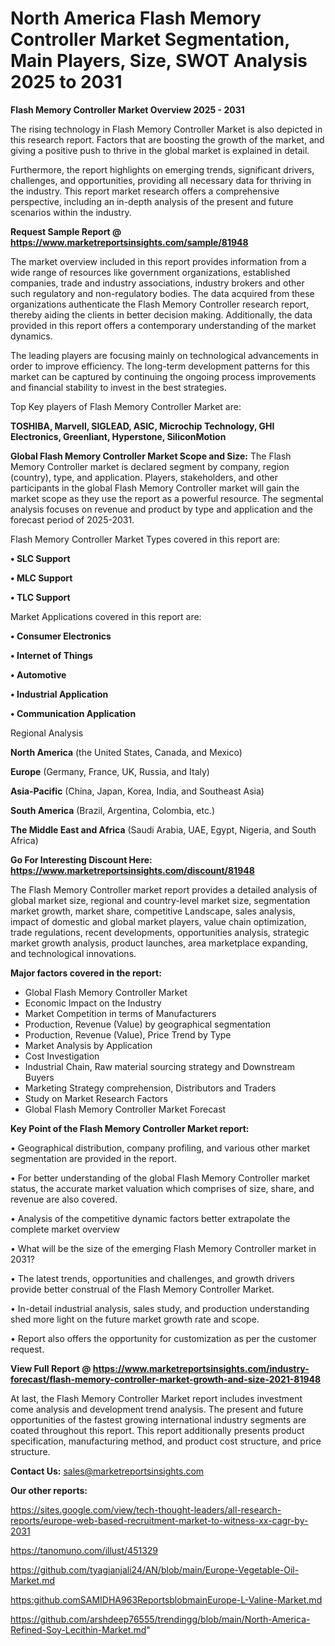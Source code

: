 # North America Flash Memory Controller Market Segmentation, Main Players, Size, SWOT Analysis 2025 to 2031

<Strong> Flash Memory Controller Market Overview 2025 - 2031</strong>

The rising technology in Flash Memory Controller Market is also depicted in this research report. Factors that are boosting the growth of the market, and giving a positive push to thrive in the global market is explained in detail.

Furthermore, the report highlights on emerging trends, significant drivers, challenges, and opportunities, providing all necessary data for thriving in the industry. This report market research offers a comprehensive perspective, including an in-depth analysis of the present and future scenarios within the industry.

<strong>Request Sample Report @ <a href=https://www.marketreportsinsights.com/sample/81948>https://www.marketreportsinsights.com/sample/81948</a></strong>

The market overview included in this report provides information from a wide range of resources like government organizations, established companies, trade and industry associations, industry brokers and other such regulatory and non-regulatory bodies. The data acquired from these organizations authenticate the Flash Memory Controller research report, thereby aiding the clients in better decision making. Additionally, the data provided in this report offers a contemporary understanding of the market dynamics.

The leading players are focusing mainly on technological advancements in order to improve efficiency. The long-term development patterns for this market can be captured by continuing the ongoing process improvements and financial stability to invest in the best strategies.

Top Key players of Flash Memory Controller Market are:

<strong>TOSHIBA, Marvell, SIGLEAD, ASIC, Microchip Technology, GHI Electronics, Greenliant, Hyperstone, SiliconMotion</strong>

<strong><b>Global Flash Memory Controller Market Scope and Size:</b></strong>
The Flash Memory Controller market is declared segment by company, region (country), type, and application. Players, stakeholders, and other participants in the global Flash Memory Controller market will gain the market scope as they use the report as a powerful resource. The segmental analysis focuses on revenue and product by type and application and the forecast period of 2025-2031.

Flash Memory Controller Market Types covered in this report are:

<strong>• SLC Support

• MLC Support

• TLC Support</strong>

Market Applications covered in this report are:

<strong>• Consumer Electronics

• Internet of Things

• Automotive

• Industrial Application

• Communication Application</strong> 

Regional Analysis

<strong>North America</strong> (the United States, Canada, and Mexico)

<strong>Europe</strong> (Germany, France, UK, Russia, and Italy)

<strong>Asia-Pacific</strong> (China, Japan, Korea, India, and Southeast Asia)

<strong>South America</strong> (Brazil, Argentina, Colombia, etc.)

<strong>The Middle East and Africa</strong> (Saudi Arabia, UAE, Egypt, Nigeria, and South Africa)

<strong>Go For Interesting Discount Here: <a href=https://www.marketreportsinsights.com/discount/81948>https://www.marketreportsinsights.com/discount/81948</a></strong>

The Flash Memory Controller market report provides a detailed analysis of global market size, regional and country-level market size, segmentation market growth, market share, competitive Landscape, sales analysis, impact of domestic and global market players, value chain optimization, trade regulations, recent developments, opportunities analysis, strategic market growth analysis, product launches, area marketplace expanding, and technological innovations.

<strong><b>Major factors covered in the report:</b></strong>
<ul>
  <li>Global Flash Memory Controller Market </li>
  <li>Economic Impact on the Industry</li>
  <li>Market Competition in terms of Manufacturers</li>
  <li>Production, Revenue (Value) by geographical segmentation</li>
  <li>Production, Revenue (Value), Price Trend by Type</li>
  <li>Market Analysis by Application</li>
  <li>Cost Investigation</li>
  <li>Industrial Chain, Raw material sourcing strategy and Downstream Buyers</li>
  <li>Marketing Strategy comprehension, Distributors and Traders</li>
  <li>Study on Market Research Factors</li>
  <li>Global Flash Memory Controller Market Forecast</li>
</ul>

<strong><b>Key Point of the Flash Memory Controller Market report:</b></strong>

• Geographical distribution, company profiling, and various other market segmentation are provided in the report.

• For better understanding of the global Flash Memory Controller market status, the accurate market valuation which comprises of size, share, and revenue are also covered.

• Analysis of the competitive dynamic factors better extrapolate the complete market overview

• What will be the size of the emerging Flash Memory Controller market in 2031?

• The latest trends, opportunities and challenges, and growth drivers provide better construal of the Flash Memory Controller Market.

• In-detail industrial analysis, sales study, and production understanding shed more light on the future market growth rate and scope.

• Report also offers the opportunity for customization as per the customer request.

<strong><b>View Full Report @ <a href=https://www.marketreportsinsights.com/industry-forecast/flash-memory-controller-market-growth-and-size-2021-81948>https://www.marketreportsinsights.com/industry-forecast/flash-memory-controller-market-growth-and-size-2021-81948</a></b></strong>


At last, the Flash Memory Controller Market report includes investment come analysis and development trend analysis. The present and future opportunities of the fastest growing international industry segments are coated throughout this report. This report additionally presents product specification, manufacturing method, and product cost structure, and price structure.

<strong>Contact Us:</strong>
sales@marketreportsinsights.com

<strong>Our other reports:</strong>

<a href=https://sites.google.com/view/tech-thought-leaders/all-research-reports/europe-web-based-recruitment-market-to-witness-xx-cagr-by-2031>https://sites.google.com/view/tech-thought-leaders/all-research-reports/europe-web-based-recruitment-market-to-witness-xx-cagr-by-2031</a>

<a href=https://tanomuno.com/illust/451329>https://tanomuno.com/illust/451329</a>

<a href=https://github.com/tyagianjali24/AN/blob/main/Europe-Vegetable-Oil-Market.md>https://github.com/tyagianjali24/AN/blob/main/Europe-Vegetable-Oil-Market.md</a>

<a href=https:github.comSAMIDHA963ReportsblobmainEurope-L-Valine-Market.md>https:github.comSAMIDHA963ReportsblobmainEurope-L-Valine-Market.md</a>

<a href=https://github.com/arshdeep76555/trendingg/blob/main/North-America-Refined-Soy-Lecithin-Market.md>https://github.com/arshdeep76555/trendingg/blob/main/North-America-Refined-Soy-Lecithin-Market.md</a>"
